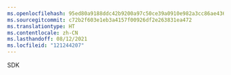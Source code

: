 ```yaml
---
ms.openlocfilehash: 95ed80a9188ddc42b9200a97c50ce39a0910e982a3cc86ae4362f42702c603b4
ms.sourcegitcommit: c72b2f603e1eb3a4157f00926df2e263831ea472
ms.translationtype: HT
ms.contentlocale: zh-CN
ms.lasthandoff: 08/12/2021
ms.locfileid: "121244207"
---
```

SDK